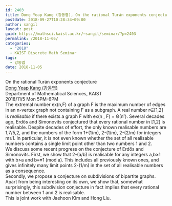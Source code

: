 ```yaml
---
id: 2403
title: Dong Yeap Kang (강동엽), On the rational Turán exponents conjecture
postdate: 2018-09-27T10:28:34+09:00
author: sangil
layout: post
guid: https://mathsci.kaist.ac.kr/~sangil/seminar/?p=2403
permalink: /2018-11-05/
categories:
  - "2018"
  - KAIST Discrete Math Seminar
tags:
  - 강동엽
date: 2018-11-05
---
```

<div class="talk">
  On the rational Turán exponents conjecture
</div>

<div class="speaker">
  <a href="http://mathsci.kaist.ac.kr/~dykang/">Dong Yeap Kang (강동엽)</a><br /> Department of Mathematical Sciences, KAIST
</div>

<div class="date">
  2018/11/5 Mon 5PM-6PM
</div>

<div class="abstract">
  The extremal number ex(n,F) of a graph F is the maximum number of edges in an n-vertex graph not containing F as a subgraph. A real number r∈[1,2] is <em>realisable</em> if there exists a graph F with ex(n , F) = &Theta;(n<sup>r</sup>). Several decades ago, Erdős and Simonovits conjectured that every rational number in [1,2] is realisable. Despite decades of effort, the only known realisable numbers are 1,7/5,2, and the numbers of the form 1+(1/m), 2-(1/m), 2-(2/m) for integers m≥1. In particular, it is not even known whether the set of all realisable numbers contains a single limit point other than two numbers 1 and 2.<br /> We discuss some recent progress on the conjecture of Erdős and Simonovits. First, we show that 2-(a/b) is realisable for any integers a,b≥1 with b>a and b≡±1 (mod a). This includes all previously known ones, and gives infinitely many limit points 2-(1/m) in the set of all realisable numbers as a consequence.<br /> Secondly, we propose a conjecture on subdivisions of bipartite graphs. Apart from being interesting on its own, we show that, somewhat surprisingly, this subdivision conjecture in fact implies that every rational number between 1 and 2 is realisable.<br /> This is joint work with Jaehoon Kim and Hong Liu.
</div>